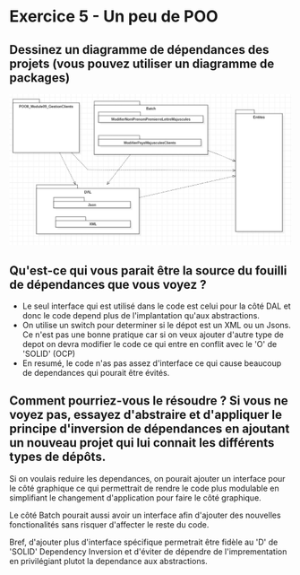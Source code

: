 # Exercice 5 - Un peu de POO
## Dessinez un diagramme de dépendances des projets (vous pouvez utiliser un diagramme de packages)
![Alt text](/img/diagrammeDependance.bmp)

## Qu'est-ce qui vous parait être la source du fouilli de dépendances que vous voyez ?
* Le seul interface qui est utilisé dans le code est celui pour la côté DAL et donc le code depend plus de l'implantation qu'aux abstractions. 
* On utilise un switch pour determiner si le dépot est un XML ou un Jsons. Ce n'est pas une bonne pratique car si on veux ajouter d'autre type de depot on devra modifier le code ce qui entre en conflit avec le 'O' de 'SOLID' (OCP)
* En resumé, le code n'as pas assez d'interface ce qui cause beaucoup de dependances qui pourait être évités.

## Comment pourriez-vous le résoudre ? Si vous ne voyez pas, essayez d'abstraire et d'appliquer le principe d'inversion de dépendances en ajoutant un nouveau projet qui lui connait les différents types de dépôts.
Si on voulais reduire les dependances, on pourait ajouter un interface pour le côté graphique ce qui permettrait de rendre le code plus modulable en simplifiant le changement d'application pour faire le côté graphique. 

Le côté Batch pourait aussi avoir un interface afin d'ajouter des nouvelles fonctionalités sans risquer d'affecter le reste du code.

Bref, d'ajouter plus d'interface spécifique permetrait être fidèle au 'D' de 'SOLID' Dependency Inversion et d'éviter de dépendre de l'imprementation en privilégiant plutot la dependance aux abstractions.

